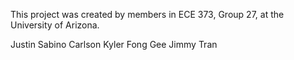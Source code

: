 This project was created by members in ECE 373, Group 27, at the University of Arizona.

Justin Sabino Carlson
Kyler Fong Gee
Jimmy Tran